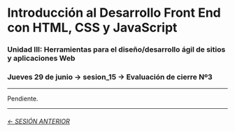 # Introducción al Desarrollo Front End con HTML, CSS y JavaScript

### Unidad III: Herramientas para el diseño/desarrollo ágil de sitios y aplicaciones Web

### Jueves 29 de junio → sesion_15 → Evaluación de cierre Nº3

- - - - - - - -

Pendiente.

- - - - - - - 

###### [← SESIÓN ANTERIOR](https://github.com/profesorfaco/front-2023-1/tree/main/sesion_13)
